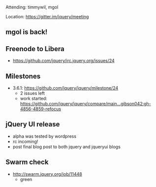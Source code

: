 Attending: timmywil, mgol

Location: https://gitter.im/jquery/meeting

## mgol is back!

## Freenode to Libera
* https://github.com/jquery/irc.jquery.org/issues/24 

## Milestones
* 3.6.1: https://github.com/jquery/jquery/milestone/24
	- 2 issues left
	- work started: https://github.com/jquery/jquery/compare/main...gibson042:gh-4856-4859-refocus 

## jQuery UI release
* alpha was tested by wordpress
* rc incoming!
* post final blog post to both jquery and jqueryui blogs

## Swarm check
* http://swarm.jquery.org/job/11448 
	- green
